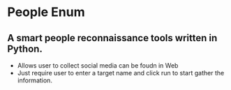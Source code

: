 # People Enum
## A smart people reconnaissance tools written in Python.

- Allows user to collect social media can be foudn in Web
- Just require user to enter a target name and click run to start gather the information.

